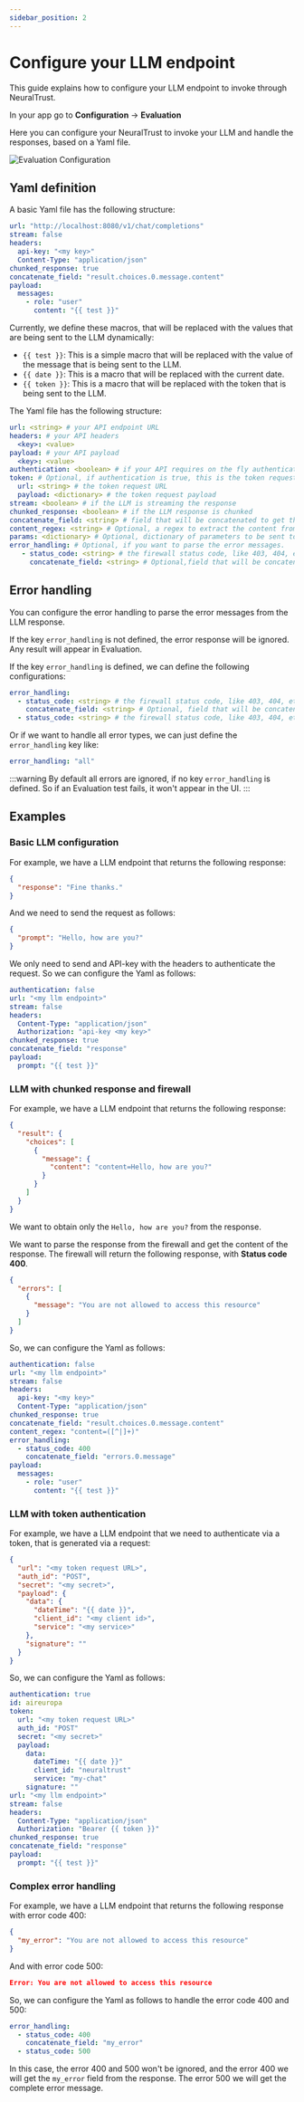 ```yaml
---
sidebar_position: 2
---
```


# Configure your LLM endpoint

This guide explains how to configure your LLM endpoint to invoke through NeuralTrust.

In your app go to **Configuration** -> **Evaluation**

Here you can configure your NeuralTrust to invoke your LLM and handle the responses, based on a Yaml file.

![Evaluation Configuration](./assets/llm-config-yaml.png)

## Yaml definition

A basic Yaml file has the following structure:

```yaml
url: "http://localhost:8080/v1/chat/completions"
stream: false
headers:
  api-key: "<my key>"
  Content-Type: "application/json"
chunked_response: true
concatenate_field: "result.choices.0.message.content"
payload:
  messages:
    - role: "user"
      content: "{{ test }}"
```

Currently, we define these macros, that will be replaced with the values that are being sent to the LLM dynamically:

- `{{ test }}`: This is a simple macro that will be replaced with the value of the message that is being sent to the LLM.
- `{{ date }}`: This is a macro that will be replaced with the current date.
- `{{ token }}`: This is a macro that will be replaced with the token that is being sent to the LLM.

The Yaml file has the following structure:

```yaml
url: <string> # your API endpoint URL
headers: # your API headers
  <key>: <value>
payload: # your API payload
  <key>: <value>
authentication: <boolean> # if your API requires on the fly authentication via a token
token: # Optional, if authentication is true, this is the token request configuration
  url: <string> # the token request URL
  payload: <dictionary> # the token request payload
stream: <boolean> # if the LLM is streaming the response
chunked_response: <boolean> # if the LLM response is chunked
concatenate_field: <string> # field that will be concatenated to get the final response
content_regex: <string> # Optional, a regex to extract the content from the response
params: <dictionary> # Optional, dictionary of parameters to be sent to the POST request
error_handling: # Optional, if you want to parse the error messages.
   - status_code: <string> # the firewall status code, like 403, 404, etc.
     concatenate_field: <string> # Optional,field that will be concatenated to get the final response
```

## Error handling

You can configure the error handling to parse the error messages from the LLM response.

If the key `error_handling` is not defined, the error response will be ignored. Any result will appear in Evaluation.

If the key `error_handling` is defined, we can define the following configurations:

```yaml
error_handling:
  - status_code: <string> # the firewall status code, like 403, 404, etc.
    concatenate_field: <string> # Optional, field that will be concatenated to get the final response
  - status_code: <string> # the firewall status code, like 403, 404, etc.
```

Or if we want to handle all error types, we can just define the `error_handling` key like:

```yaml
error_handling: "all"
```

:::warning
By default all errors are ignored, if no key `error_handling` is defined. So if an Evaluation test fails, it won't appear in the UI.
:::

## Examples

### Basic LLM configuration

For example, we have a LLM endpoint that returns the following response:

```json
{
  "response": "Fine thanks."
}
```

And we need to send the request as follows:

```json
{
  "prompt": "Hello, how are you?"
}
```

We only need to send and API-key with the headers to authenticate the request. So we can configure the Yaml as follows:

```yaml
authentication: false
url: "<my llm endpoint>"
stream: false
headers:
  Content-Type: "application/json"
  Authorization: "api-key <my key>"
chunked_response: true
concatenate_field: "response"
payload:
  prompt: "{{ test }}"
```


### LLM with chunked response and firewall

For example, we have a LLM endpoint that returns the following response:

```json
{
  "result": {
    "choices": [
      {
        "message": {
          "content": "content=Hello, how are you?"
        }
      }
    ]
  }
}
```

We want to obtain only the `Hello, how are you?` from the response.

We want to parse the response from the firewall and get the content of the response. The firewall will return the following response, with **Status code 400**.

```json
{
  "errors": [
    {
      "message": "You are not allowed to access this resource"
    }
  ]
}
```

So, we can configure the Yaml as follows:

```yaml
authentication: false
url: "<my llm endpoint>"
stream: false
headers:
  api-key: "<my key>"
  Content-Type: "application/json"
chunked_response: true
concatenate_field: "result.choices.0.message.content"
content_regex: "content=([^|]+)"
error_handling:
  - status_code: 400
    concatenate_field: "errors.0.message"
payload:
  messages:
    - role: "user"
      content: "{{ test }}"
```

### LLM with token authentication

For example, we have a LLM endpoint that we need to authenticate via a token, that is generated via a request:

```json
{
  "url": "<my token request URL>",
  "auth_id": "POST",
  "secret": "<my secret>",
  "payload": {
    "data": {
      "dateTime": "{{ date }}",
      "client_id": "<my client id>",
      "service": "<my service>"
    },
    "signature": ""
  }
}
```

So, we can configure the Yaml as follows:

```yaml
authentication: true
id: aireuropa
token:
  url: "<my token request URL>"
  auth_id: "POST"
  secret: "<my secret>"
  payload:
    data:
      dateTime: "{{ date }}"
      client_id: "neuraltrust"
      service: "my-chat"
    signature: ""
url: "<my llm endpoint>"
stream: false
headers:
  Content-Type: "application/json"
  Authorization: "Bearer {{ token }}"
chunked_response: true
concatenate_field: "response"
payload:
  prompt: "{{ test }}"
```

### Complex error handling

For example, we have a LLM endpoint that returns the following response with error code 400:

```json
{
  "my_error": "You are not allowed to access this resource"
}
```

And with error code 500:

```json
Error: You are not allowed to access this resource
```

So, we can configure the Yaml as follows to handle the error code 400 and 500:

```yaml
error_handling:
  - status_code: 400
    concatenate_field: "my_error"
  - status_code: 500
```

In this case, the error 400 and 500 won't be ignored, and the error 400 we will get the `my_error` field from the response. 
The error 500 we will get the complete error message.